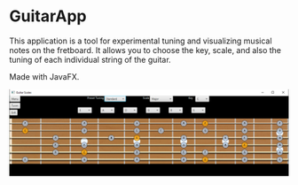 # GuitarApp
This application is a tool for experimental tuning and visualizing musical notes on the fretboard. It allows you to choose the key, scale, and also the tuning of each individual string of the guitar.

Made with JavaFX.

<img src="/src/Application.png" alt=""/>
